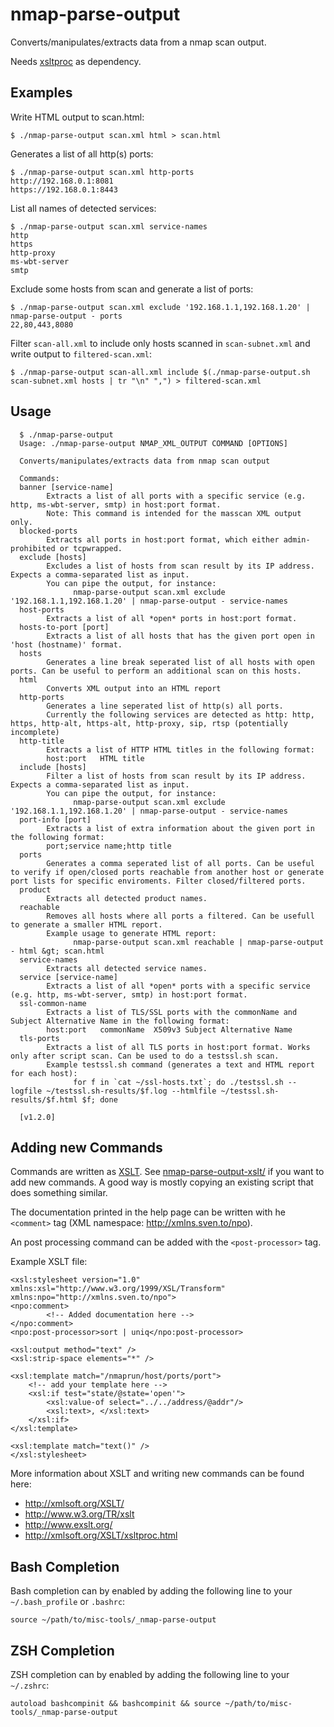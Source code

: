 # nmap-parse-output

Converts/manipulates/extracts data from a nmap scan output.

Needs [xsltproc](http://xmlsoft.org/XSLT/xsltproc.html) as dependency.

## Examples

Write HTML output to scan.html:

    $ ./nmap-parse-output scan.xml html > scan.html

Generates a list of all http(s) ports:

    $ ./nmap-parse-output scan.xml http-ports   
    http://192.168.0.1:8081
    https://192.168.0.1:8443

List all names of detected services:

    $ ./nmap-parse-output scan.xml service-names
    http
    https
    http-proxy
    ms-wbt-server
    smtp

Exclude some hosts from scan and generate a list of ports:

    $ ./nmap-parse-output scan.xml exclude '192.168.1.1,192.168.1.20' | nmap-parse-output - ports
    22,80,443,8080


 Filter `scan-all.xml` to include only hosts scanned in `scan-subnet.xml` and write output to `filtered-scan.xml`:

    $ ./nmap-parse-output scan-all.xml include $(./nmap-parse-output.sh scan-subnet.xml hosts | tr "\n" ",") > filtered-scan.xml

## Usage

      $ ./nmap-parse-output
      Usage: ./nmap-parse-output NMAP_XML_OUTPUT COMMAND [OPTIONS]

      Converts/manipulates/extracts data from nmap scan output

      Commands:
      banner [service-name]
            Extracts a list of all ports with a specific service (e.g. http, ms-wbt-server, smtp) in host:port format.
            Note: This command is intended for the masscan XML output only.
      blocked-ports 
            Extracts all ports in host:port format, which either admin-prohibited or tcpwrapped.
      exclude [hosts]
            Excludes a list of hosts from scan result by its IP address. Expects a comma-separated list as input.
            You can pipe the output, for instance:
                  nmap-parse-output scan.xml exclude '192.168.1.1,192.168.1.20' | nmap-parse-output - service-names
      host-ports 
            Extracts a list of all *open* ports in host:port format.
      hosts-to-port [port]
            Extracts a list of all hosts that has the given port open in 'host (hostname)' format.
      hosts 
            Generates a line break seperated list of all hosts with open ports. Can be useful to perform an additional scan on this hosts.
      html 
            Converts XML output into an HTML report
      http-ports 
            Generates a line seperated list of http(s) all ports.
            Currently the following services are detected as http: http, https, http-alt, https-alt, http-proxy, sip, rtsp (potentially incomplete)
      http-title 
            Extracts a list of HTTP HTML titles in the following format:
            host:port	HTML title
      include [hosts]
            Filter a list of hosts from scan result by its IP address. Expects a comma-separated list as input.
            You can pipe the output, for instance:
                  nmap-parse-output scan.xml exclude '192.168.1.1,192.168.1.20' | nmap-parse-output - service-names
      port-info [port]
            Extracts a list of extra information about the given port in the following format:
            port;service name;http title
      ports 
            Generates a comma seperated list of all ports. Can be useful to verify if open/closed ports reachable from another host or generate port lists for specific enviroments. Filter closed/filtered ports.
      product 
            Extracts all detected product names.
      reachable 
            Removes all hosts where all ports a filtered. Can be usefull to generate a smaller HTML report.
            Example usage to generate HTML report:
                  nmap-parse-output scan.xml reachable | nmap-parse-output - html &gt; scan.html
      service-names 
            Extracts all detected service names.
      service [service-name]
            Extracts a list of all *open* ports with a specific service (e.g. http, ms-wbt-server, smtp) in host:port format.
      ssl-common-name 
            Extracts a list of TLS/SSL ports with the commonName and Subject Alternative Name in the following format:
            host:port	commonName	X509v3 Subject Alternative Name
      tls-ports 
            Extracts a list of all TLS ports in host:port format. Works only after script scan. Can be used to do a testssl.sh scan.
            Example testssl.sh command (generates a text and HTML report for each host):
                  for f in `cat ~/ssl-hosts.txt`; do ./testssl.sh --logfile ~/testssl.sh-results/$f.log --htmlfile ~/testssl.sh-results/$f.html $f; done

      [v1.2.0]


## Adding new Commands

Commands are written as [XSLT](https://en.wikipedia.org/wiki/XSLT). See [nmap-parse-output-xslt/](nmap-parse-output-xslt/) if you want to add new commands. A good way is mostly copying an existing script that does something similar.

The documentation printed in the help page can be written with he ``<comment>`` tag (XML namespace: http://xmlns.sven.to/npo).

An post processing command can be added with the ``<post-processor>`` tag.

Example XSLT file:

    <xsl:stylesheet version="1.0" xmlns:xsl="http://www.w3.org/1999/XSL/Transform" xmlns:npo="http://xmlns.sven.to/npo">
    <npo:comment>
            <!-- Added documentation here -->
    </npo:comment>
    <npo:post-processor>sort | uniq</npo:post-processor>
    
    <xsl:output method="text" />
    <xsl:strip-space elements="*" />
        
    <xsl:template match="/nmaprun/host/ports/port">
        <!-- add your template here -->
        <xsl:if test="state/@state='open'">
            <xsl:value-of select="../../address/@addr"/>
            <xsl:text>, </xsl:text>
        </xsl:if>
    </xsl:template>
    
    <xsl:template match="text()" />
    </xsl:stylesheet>

More information about XSLT and writing new commands can be found here:
- http://xmlsoft.org/XSLT/
- http://www.w3.org/TR/xslt
- http://www.exslt.org/
- http://xmlsoft.org/XSLT/xsltproc.html

## Bash Completion

Bash completion can by enabled by adding the following line to your `~/.bash_profile` or `.bashrc`:

    source ~/path/to/misc-tools/_nmap-parse-output

## ZSH Completion

ZSH completion can by enabled by adding the following line to your `~/.zshrc`:

    autoload bashcompinit && bashcompinit && source ~/path/to/misc-tools/_nmap-parse-output